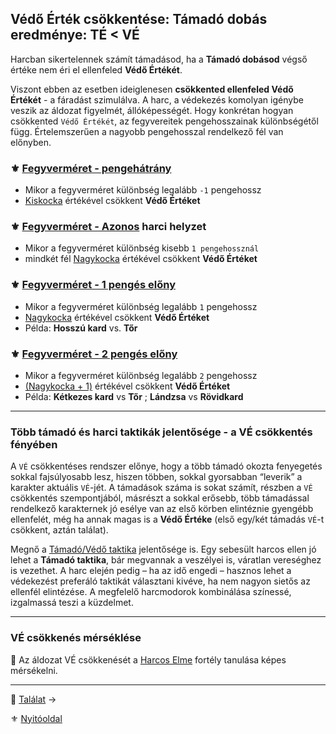 ## Védő Érték csökkentése: Támadó dobás eredménye: TÉ < VÉ

Harcban sikertelennek számít támadásod, ha a **Támadó dobásod** végső értéke nem éri el ellenfeled **Védő Értékét**.

Viszont ebben az esetben ideiglenesen **csökkented ellenfeled Védő Értékét** - a fáradást szimulálva. A harc, a védekezés komolyan igénybe veszik az áldozat figyelmét, állóképességét. Hogy konkrétan hogyan csökkented `Védő Értékét`, az fegyvereitek pengehosszainak különbségétől függ. Értelemszerűen a nagyobb pengehosszal rendelkező fél van előnyben.

### ⚜️ [Fegyverméret - pengehátrány](065_01_harci_helyzetek.md#fegyverm%C3%A9ret---pengeh%C3%A1tr%C3%A1ny)

- Mikor a fegyverméret különbség legalább `-1` pengehossz
- [Kiskocka](081_hatasok.md#-v%C3%A9-cs%C3%B6kkent%C3%A9s---kiskocka) értékével csökkent **Védő Értéket**

### ⚜️ [Fegyverméret - Azonos](065_01_harci_helyzetek.md#fegyverm%C3%A9ret---azonos) harci helyzet

- Mikor a fegyverméret különbség kisebb `1 pengehossznál`
- mindkét fél [Nagykocka](081_hatasok.md#-v%C3%A9-cs%C3%B6kkent%C3%A9s---nagykocka) értékével csökkent **Védő Értéket**

### ⚜️ [Fegyverméret - 1 pengés előny](065_01_harci_helyzetek.md#fegyverm%C3%A9ret---1-peng%C3%A9s-el%C5%91ny)

- Mikor a fegyverméret különbség legalább `1` pengehossz
- [Nagykocka](081_hatasok.md#-v%C3%A9-cs%C3%B6kkent%C3%A9s---nagykocka) értékével csökkent **Védő Értéket**
- Példa: **Hosszú kard**  vs. **Tőr**

### ⚜️ [Fegyverméret - 2 pengés előny](#fegyverm%C3%A9ret---2-peng%C3%A9s-el%C5%91ny)

- Mikor a fegyverméret különbség legalább `2` pengehossz
- [(Nagykocka + 1)](081_hatasok.md#-v%C3%A9-cs%C3%B6kkent%C3%A9s---nagykocka--1) értékével csökkent **Védő Értéket**
- Példa: **Kétkezes kard** vs **Tőr** ; **Lándzsa** vs **Rövidkard**

---
### Több támadó és harci taktikák jelentősége - a VÉ csökkentés fényében

A `VÉ` csökkentéses rendszer előnye, hogy a több támadó okozta fenyegetés sokkal fajsúlyosabb lesz, hiszen többen, sokkal gyorsabban “leverik” a karakter aktuális `VÉ`-jét. A támadások száma is sokat számít, részben a `VÉ` csökkentés szempontjából, másrészt a sokkal erősebb, több támadással rendelkező karakternek jó esélye van az első körben elintéznie gyengébb ellenfelét, még ha annak magas is a **Védő Értéke** (első egy/két támadás `VÉ`-t csökkent, aztán találat).

Megnő a [Támadó/Védő taktika](065_02_harci_taktikak.md#támadó-taktika) jelentősége is. Egy sebesült harcos ellen jó lehet a **Támadó taktika**, bár megvannak a veszélyei is, váratlan vereséghez is vezethet. A harc elején pedig – ha az idő engedi – hasznos lehet a védekezést preferáló taktikát választani kivéve, ha nem nagyon sietős az ellenfél elintézése. A megfelelő harcmodorok kombinálása színessé, izgalmassá teszi a küzdelmet.

---
### VÉ csökkenés mérséklése

🔆 Az áldozat VÉ csökkenését a [Harcos Elme](fortelyok.harci/harcos_elme.md) fortély tanulása képes mérsékelni.

---

🔗 [Találat](064_02_04_talalat.md) →

⚜️ [Nyitóoldal](start.md#6-harcrendszer-%EF%B8%8F)
